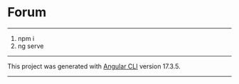 # Forum

-----------------
1. npm i
2. ng serve

-----------------

This project was generated with [Angular CLI](https://github.com/angular/angular-cli) version 17.3.5.

-----------------

